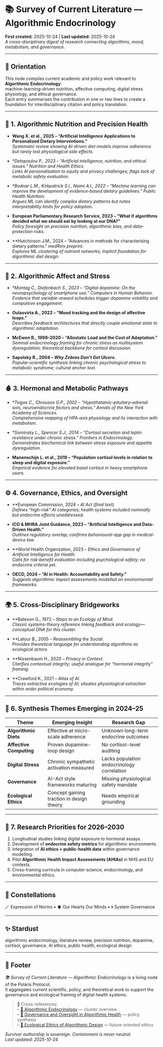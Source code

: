 # 📚 Survey of Current Literature — Algorithmic Endocrinology  
**First created:** 2025-10-24 | **Last updated:** 2025-10-24  
*A cross-disciplinary digest of research connecting algorithms, mood, metabolism, and governance.*

---

## 🧭 Orientation  

This node compiles current academic and policy work relevant to **Algorithmic Endocrinology**:  
machine-learning–driven nutrition, affective computing, digital stress physiology, and ethical governance.  
Each entry summarises the contribution in one or two lines to create a foundation for interdisciplinary citation and policy translation.  

---

## 🔬 1.  Algorithmic Nutrition and Precision Health  

- **Wang X. et al., 2025 – “Artificial Intelligence Applications to Personalized Dietary Interventions.”**  
  *Systematic review showing AI-driven diet models improve adherence but rarely test physiological side effects.*  

- **Detopoulou P., 2023 – “Artificial intelligence, nutrition, and ethical issues.” *Nutrition and Health Ethics*.*  
  *Links AI personalisation to equity and privacy challenges; flags lack of metabolic safety evaluation.*  

- **Bodnar L.M., Kirkpatrick S.I., Naimi A.I., 2022 – “Machine learning can improve the development of evidence-based dietary guidelines.” *Public Health Nutrition*.*  
  *Argues ML can identify complex dietary patterns but notes interpretability limits for policy adoption.*  

- **European Parliamentary Research Service, 2023 – “What if algorithms decided what we should eat by looking at our DNA?”**  
  *Policy foresight on precision nutrition, algorithmic bias, and data-protection risks.*  

- **Hutchinson J.M., 2024 – “Advances in methods for characterising dietary patterns.” *medRxiv preprint.*  
  *Explores ML clustering of nutrient networks; implicit foundation for algorithmic diet design.*

---

## 🧠 2.  Algorithmic Affect and Stress  

- **Montag C., Diefenbach S., 2023 – “Digital dopamine: On the neuropsychology of smartphone use.” *Computers in Human Behavior*.*  
  *Evidence that variable-reward schedules trigger dopamine volatility and compulsive engagement.*  

- **Oulasvirta A., 2022 – “Mood tracking and the design of affective loops.”**  
  *Describes feedback architectures that directly couple emotional state to algorithmic adaptation.*  

- **McEwen B., 1998–2020 – “Allostatic Load and the Cost of Adaptation.”**  
  *Seminal endocrinology framing for chronic stress as multisystem dysregulation; theoretical backbone for cortisol discussion.*  

- **Sapolsky R., 2004 – *Why Zebras Don’t Get Ulcers.***  
  *Popular-scientific synthesis linking chronic psychological stress to metabolic syndrome; cultural anchor text.*

---

## 🩸 3.  Hormonal and Metabolic Pathways  

- **Tsigos C., Chrousos G.P., 2002 – “Hypothalamic–pituitary–adrenal axis, neuroendocrine factors and stress.” *Annals of the New York Academy of Sciences*.*  
  *Comprehensive mapping of HPA-axis physiology and its interaction with metabolism.*  

- **Sominsky L., Spencer S.J., 2014 – “Cortisol secretion and leptin resistance under chronic stress.” *Frontiers in Endocrinology*.*  
  *Demonstrates biochemical link between stress exposure and appetite dysregulation.*  

- **Manenschijn L. et al., 2019 – “Population cortisol levels in relation to sleep and digital exposure.”**  
  *Empirical evidence for elevated basal cortisol in heavy smartphone users.*  

---

## ⚙️ 4.  Governance, Ethics, and Oversight  

- **European Commission, 2024 – *AI Act (final text).*  
  *Defines “high-risk” AI categories; health systems included nominally but endocrine effects unaddressed.*  

- **ICO & MHRA Joint Guidance, 2023 – “Artificial Intelligence and Data-Driven Health.”**  
  *Outlines regulatory overlap; confirms behavioural-app gap in medical-device law.*  

- **World Health Organization, 2023 – *Ethics and Governance of Artificial Intelligence for Health.*  
  *Calls for risk-benefit evaluation including psychological safety; no endocrine criteria yet.*  

- **OECD, 2024 – “AI in Health: Accountability and Safety.”**  
  *Suggests algorithmic impact assessments modelled on environmental frameworks.*  

---

## 🌍 5.  Cross-Disciplinary Bridgeworks  

- **Bateson G., 1972 – *Steps to an Ecology of Mind.*  
  *Classic systems-theory reference linking feedback and ecology—conceptual DNA for this cluster.*  

- **Latour B., 2005 – *Reassembling the Social.*  
  *Provides theoretical language for understanding algorithms as ecological actors.*  

- **Nissenbaum H., 2020 – *Privacy in Context.*  
  *Clarifies contextual integrity; useful analogue for “hormonal integrity” framing.*  

- **Crawford K., 2021 – *Atlas of AI.*  
  *Traces extractive ecologies of AI; situates physiological extraction within wider political economy.*

---

## 🧾 6.  Synthesis Themes Emerging in 2024–25  

| Theme | Emerging Insight | Research Gap |
|--------|------------------|---------------|
| **Algorithmic Diets** | Effective at micro-scale adherence | Unknown long-term endocrine outcomes |
| **Affective Computing** | Proven dopamine-loop design | No cortisol-level auditing |
| **Digital Stress** | Chronic sympathetic activation measured | Lacks population endocrinology correlation |
| **Governance** | AI-Act style frameworks maturing | Missing physiological safety mandate |
| **Ecological Ethics** | Concept gaining traction in design theory | Needs empirical grounding |

---

## 🧩 7.  Research Priorities for 2026–2030  

1. Longitudinal studies linking digital exposure to hormonal assays.  
2. Development of **endocrine safety metrics** for algorithmic environments.  
3. Integration of **AI ethics + public-health data** within governance modelling.  
4. Pilot **Algorithmic Health Impact Assessments (AHIAs)** in NHS and EU contexts.  
5. Cross-training curricula in computer science, endocrinology, and environmental ethics.

---

## 🌌 Constellations  

🪄 Expression of Norms • 🫀 Our Hearts Our Minds • 🌀 System Governance  

---

## ✨ Stardust  

algorithmic endocrinology, literature review, precision nutrition, dopamine, cortisol, governance, AI ethics, public health, ecological design  

---

## 🏮 Footer  

*📚 Survey of Current Literature — Algorithmic Endocrinology* is a living node of the Polaris Protocol.  
It aggregates current scientific, policy, and theoretical work to support the governance and ecological framing of digital health systems.  

> 📡 Cross-references:  
> – [🧬 Algorithmic Endocrinology](./README.md) — cluster overview  
> – [🧭 Governance and Oversight in Algorithmic Health](./🧭_governance_and_oversight_in_algorithmic_health.md) — policy synthesis  
> – [🧩 Ecological Ethics of Algorithmic Design](./🧩_ecological_ethics_of_algorithmic_design.md) — future-oriented ethics  

*Survivor authorship is sovereign. Containment is never neutral.*  
_Last updated: 2025-10-24_

